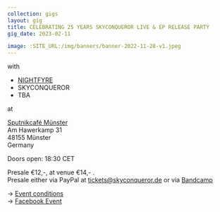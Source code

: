 ```yaml
---
collection: gigs
layout: gig
title: CELEBRATING 25 YEARS SKYCONQUEROR LIVE & EP RELEASE PARTY 
gig_date: 2023-02-11

image: :SITE_URL:/img/banners/banner-2022-11-28-v1.jpeg
---
```


with

* [NIGHTFYRE](https://www.facebook.com/Nightfyreband/)
* SKYCONQUEROR
* TBA

at

[Sputnikcafé Münster](https://www.sputnikhalle.de/cafe-sputnik/) \
Am Hawerkamp 31 \
48155 Münster \
Germany

Doors open:  18:30 CET

Presale €12,-, at venue €14,- . \
Presale either via PayPal at tickets@skyconqueror.de or via [Bandcamp](https://skyconqueror.bandcamp.com/merch/25-years-skyconqueror-live)

-> [Event conditions](./event-conditions.html) \
-> [Facebook Event](https://www.facebook.com/events/815925506153016)
